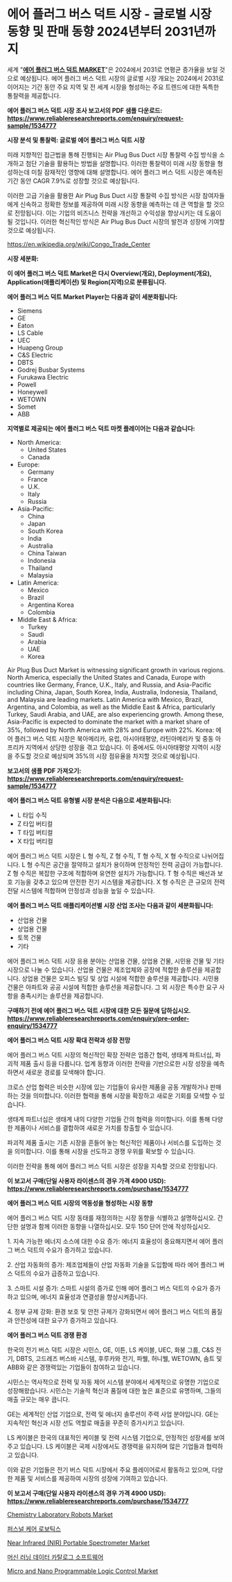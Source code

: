 <p><h1>에어 플러그 버스 덕트 시장 - 글로벌 시장 동향 및 판매 동향 2024년부터 2031년까지</h1></p><p>세계 "<strong><a href="https://www.reliableresearchreports.com/air-plug-bus-duct-r1534777">에어 플러그 버스 덕트 MARKET</a></strong>"은 2024에서 2031로 연평균 증가율을 보일 것으로 예상됩니다. 에어 플러그 버스 덕트 시장의 글로벌 시장 개요는 2024에서 2031로 이어지는 기간 동안 주요 지역 및 전 세계 시장을 형성하는 주요 트렌드에 대한 독특한 통찰력을 제공합니다.</p>
<p><strong>에어 플러그 버스 덕트 시장 조사 보고서의 PDF 샘플 다운로드: <a href="https://www.reliableresearchreports.com/enquiry/request-sample/1534777">https://www.reliableresearchreports.com/enquiry/request-sample/1534777</a></strong></p>
<p><strong>시장 분석 및 통찰력: 글로벌 에어 플러그 버스 덕트 시장</strong></p>
<p><p>미래 지향적인 접근법을 통해 진행되는 Air Plug Bus Duct 시장 통찰력 수집 방식을 소개하고 첨단 기술을 활용하는 방법을 설명합니다. 이러한 통찰력이 미래 시장 동향을 형성하는데 미칠 잠재적인 영향에 대해 설명합니다. 에어 플러그 버스 덕트 시장은 예측된 기간 동안 CAGR 7.9%로 성장할 것으로 예상됩니다.</p><p>이러한 고급 기술을 활용한 Air Plug Bus Duct 시장 통찰력 수집 방식은 시장 참여자들에게 신속하고 정확한 정보를 제공하여 미래 시장 동향을 예측하는 데 큰 역할을 할 것으로 전망됩니다. 이는 기업의 비즈니스 전략을 개선하고 수익성을 향상시키는 데 도움이 될 것입니다. 이러한 혁신적인 방식은 Air Plug Bus Duct 시장의 발전과 성장에 기여할 것으로 예상됩니다.</p></p>
<p><a href="%7CAUTHORITHY_DOMAIN_URL%7C">https://en.wikipedia.org/wiki/Congo_Trade_Center</a></p>
<p><strong>시장 세분화:</strong></p>
<p><strong>이 에어 플러그 버스 덕트 Market은 다시 Overview(개요), Deployment(개요), Application(애플리케이션) 및 Region(지역)으로 분류됩니다.</strong></p>
<p><strong>에어 플러그 버스 덕트 Market Player는 다음과 같이 세분화됩니다:</strong></p>
<p><ul><li>Siemens</li><li>GE</li><li>Eaton</li><li>LS Cable</li><li>UEC</li><li>Huapeng Group</li><li>C&S Electric</li><li>DBTS</li><li>Godrej Busbar Systems</li><li>Furukawa Electric</li><li>Powell</li><li>Honeywell</li><li>WETOWN</li><li>Somet</li><li>ABB</li></ul></p>
<p><strong>지역별로 제공되는 에어 플러그 버스 덕트 마켓 플레이어는 다음과 같습니다:</strong></p>
<p><ul>
    <li>
        North America:
        <ul>
            <li>United States</li>
            <li>Canada</li>
        </ul>
    </li>
    <li>
        Europe:
        <ul>
            <li>Germany</li>
            <li>France</li>
            <li>U.K.</li>
            <li>Italy</li>
            <li>Russia</li>
        </ul>
    </li>
    <li>
        Asia-Pacific:
        <ul>
            <li>China</li>
            <li>Japan</li>
            <li>South Korea</li>
            <li>India</li>
            <li>Australia</li>
            <li>China Taiwan</li>
            <li>Indonesia</li>
            <li>Thailand</li>
            <li>Malaysia</li>
        </ul>
    </li>
    <li>
        Latin America:
        <ul>
            <li>Mexico</li>
            <li>Brazil</li>
            <li>Argentina Korea</li>
            <li>Colombia</li>
        </ul>
    </li>
    <li>
        Middle East & Africa:
        <ul>
            <li>Turkey</li>
            <li>Saudi</li>
            <li>Arabia</li>
            <li>UAE</li>
            <li>Korea</li>
        </ul>
    </li>
    </ul></p>
<p><p>Air Plug Bus Duct Market is witnessing significant growth in various regions. North America, especially the United States and Canada, Europe with countries like Germany, France, U.K., Italy, and Russia, and Asia-Pacific including China, Japan, South Korea, India, Australia, Indonesia, Thailand, and Malaysia are leading markets. Latin America with Mexico, Brazil, Argentina, and Colombia, as well as the Middle East & Africa, particularly Turkey, Saudi Arabia, and UAE, are also experiencing growth. Among these, Asia-Pacific is expected to dominate the market with a market share of 35%, followed by North America with 28% and Europe with 22%. Korea: 에어 플러그 버스 덕트 시장은 북아메리카, 유럽, 아시아태평양, 라틴아메리카 및 중동 아프리카 지역에서 상당한 성장을 겪고 있습니다. 이 중에서도 아시아태평양 지역이 시장을 주도할 것으로 예상되며 35%의 시장 점유율을 차지할 것으로 예상됩니다.</p></p>
<p><strong>보고서의 샘플 PDF 가져오기: <a href="https://www.reliableresearchreports.com/enquiry/request-sample/1534777">https://www.reliableresearchreports.com/enquiry/request-sample/1534777</a></strong></p>
<p><strong>에어 플러그 버스 덕트 유형별 시장 분석은 다음으로 세분화됩니다:</strong></p>
<p><ul><li>L 타입 수직</li><li>Z 타입 버티컬</li><li>T 타입 버티컬</li><li>X 타입 버티컬</li></ul></p>
<p><p>에어 플러그 버스 덕트 시장은 L 형 수직, Z 형 수직, T 형 수직, X 형 수직으로 나뉘어집니다. L 형 수직은 공간을 절약하고 설치가 용이하며 안정적인 전력 공급이 가능합니다. Z 형 수직은 복잡한 구조에 적합하며 유연한 설치가 가능합니다. T 형 수직은 배선과 보호 기능을 갖추고 있으며 안전한 전기 시스템을 제공합니다. X 형 수직은 큰 규모의 전력 전달 시스템에 적합하며 안정성과 성능을 높일 수 있습니다.</p></p>
<p><strong>에어 플러그 버스 덕트 애플리케이션별 시장 산업 조사는 다음과 같이 세분화됩니다:</strong></p>
<p><ul><li>산업용 건물</li><li>상업용 건물</li><li>토목 건물</li><li>기타</li></ul></p>
<p><p>에어 플러그 버스 덕트 시장 응용 분야는 산업용 건물, 상업용 건물, 시민용 건물 및 기타 시장으로 나눌 수 있습니다. 산업용 건물은 제조업체와 공장에 적합한 솔루션을 제공합니다. 상업용 건물은 오피스 빌딩 및 상업 시설에 적합한 솔루션을 제공합니다. 시민용 건물은 아파트와 공공 시설에 적합한 솔루션을 제공합니다. 그 외 시장은 특수한 요구 사항을 충족시키는 솔루션을 제공합니다.</p></p>
<p><strong>구매하기 전에 에어 플러그 버스 덕트 시장에 대한 모든 질문에 답하십시오. <a href="https://www.reliableresearchreports.com/enquiry/pre-order-enquiry/1534777">https://www.reliableresearchreports.com/enquiry/pre-order-enquiry/1534777</a></strong></p>
<p><strong>에어 플러그 버스 덕트 시장 확대 전략과 성장 전망</strong></p>
<p><p>에어 플러그 버스 덕트 시장의 혁신적인 확장 전략은 업종간 협력, 생태계 파트너십, 파괴적 제품 출시 등을 다룹니다. 업계 동향과 이러한 전략을 기반으로한 시장 성장을 예측하면서 새로운 경로를 모색해야 합니다.</p><p>크로스 산업 협력은 비슷한 시장에 있는 기업들이 유사한 제품을 공동 개발하거나 판매하는 것을 의미합니다. 이러한 협력을 통해 시장을 확장하고 새로운 기회를 모색할 수 있습니다.</p><p>생태계 파트너십은 생태계 내의 다양한 기업들 간의 협력을 의미합니다. 이를 통해 다양한 제품이나 서비스를 결합하여 새로운 가치를 창출할 수 있습니다.</p><p>파괴적 제품 출시는 기존 시장을 흔들어 놓는 혁신적인 제품이나 서비스를 도입하는 것을 의미합니다. 이를 통해 시장을 선도하고 경쟁 우위를 확보할 수 있습니다.</p><p>이러한 전략을 통해 에어 플러그 버스 덕트 시장은 성장을 지속할 것으로 전망됩니다.</p></p>
<p><strong>이 보고서 구매(단일 사용자 라이센스의 경우 가격 4900 USD): <a href="https://www.reliableresearchreports.com/purchase/1534777">https://www.reliableresearchreports.com/purchase/1534777</a></strong></p>
<p><strong>에어 플러그 버스 덕트 시장의 역동성을 형성하는 시장 동향</strong></p>
<p><p>에어 플러그 버스 덕트 시장 동태를 재정의하는 시장 동향을 식별하고 설명하십시오. 간단한 설명과 함께 이러한 동향을 나열하십시오. 모두 150 단어 안에 작성하십시오.</p><p>1. 지속 가능한 에너지 소스에 대한 수요 증가: 에너지 효율성이 중요해지면서 에어 플러그 버스 덕트의 수요가 증가하고 있습니다.</p><p>2. 산업 자동화의 증가: 제조업체들이 산업 자동화 기술을 도입함에 따라 에어 플러그 버스 덕트의 수요가 급증하고 있습니다.</p><p>3. 스마트 시설 증가: 스마트 시설의 증가로 인해 에어 플러그 버스 덕트의 수요가 증가하고 있으며, 에너지 효율성과 연결성을 향상시켜줍니다.</p><p>4. 정부 규제 강화: 환경 보호 및 안전 규제가 강화되면서 에어 플러그 버스 덕트의 품질과 안전성에 대한 요구가 증가하고 있습니다.</p></p>
<p><strong>에어 플러그 버스 덕트 경쟁 환경</strong></p>
<p><p>한국의 전기 버스 덕트 시장은 시민스, GE, 이튼, LS 케이블, UEC, 화붕 그룹, C&S 전기, DBTS, 고드레즈 버스바 시스템, 후루카와 전기, 파웰, 허니웰, WETOWN, 솜트 및 ABB와 같은 경쟁력있는 기업들이 참여하고 있습니다.</p><p>시민스는 역사적으로 전력 및 자동 제어 시스템 분야에서 세계적으로 유명한 기업으로 성장해왔습니다. 시민스는 기술적 혁신과 품질에 대한 높은 표준으로 유명하며, 그들의 매출 규모는 매우 큽니다.</p><p>GE는 세계적인 산업 기업으로, 전력 및 에너지 솔루션이 주력 사업 분야입니다. GE는 지속적인 혁신과 시장 선도 역할로 매출을 꾸준히 증가시키고 있습니다.</p><p>LS 케이블은 한국의 대표적인 케이블 및 전력 시스템 기업으로, 안정적인 성장세를 보여주고 있습니다. LS 케이블은 국제 시장에서도 경쟁력을 유지하며 많은 기업들과 협력하고 있습니다.</p><p>이와 같은 기업들은 전기 버스 덕트 시장에서 주요 플레이어로서 활동하고 있으며, 다양한 제품 및 서비스를 제공하여 시장의 성장에 기여하고 있습니다.</p></p>
<p><strong>이 보고서 구매(단일 사용자 라이센스의 경우 가격 4900 USD): <a href="https://www.reliableresearchreports.com/purchase/1534777">https://www.reliableresearchreports.com/purchase/1534777</a></strong></p>
<p><p><a href="https://medium.com/@liam.mcgrath5645/global-chemistry-laboratory-robots-market-by-product-type-by-application-by-region-and-companies-35512835833b">Chemistry Laboratory Robots Market</a></p><p><a href="https://github.com/sougarounis/Market-Research-Report-List-5/blob/main/584210994873.md">퍼스널 케어 로보틱스</a></p><p><a href="https://medium.com/@liam.mcgrath5645/near-infrared-nir-portable-spectrometer-market-size-share-analysis-growth-trends-forecast-b09af3df4ec7">Near Infrared (NIR) Portable Spectrometer Market</a></p><p><a href="https://medium.com/@derrickmafrks96745/%EA%B8%B0%EA%B3%84-%ED%95%99%EC%8A%B5-%EB%8D%B0%EC%9D%B4%ED%84%B0-%EC%B9%B4%ED%83%88%EB%A1%9C%EA%B7%B8-%EC%86%8C%ED%94%84%ED%8A%B8%EC%9B%A8%EC%96%B4-%EC%8B%9C%EC%9E%A5-2024-2031%EB%85%84-%EA%B8%80%EB%A1%9C%EB%B2%8C-%EB%B0%8F-%EC%A7%80%EC%97%AD-%EB%B6%84%EC%84%9D-3629680022d4">머신 러닝 데이터 카탈로그 소프트웨어</a></p><p><a href="https://medium.com/@liam.mcgrath5645/micro-and-nano-programmable-logic-control-market-size-share-analysis-growth-trends-forecast-fec0571d14e1">Micro and Nano Programmable Logic Control Market</a></p></p>